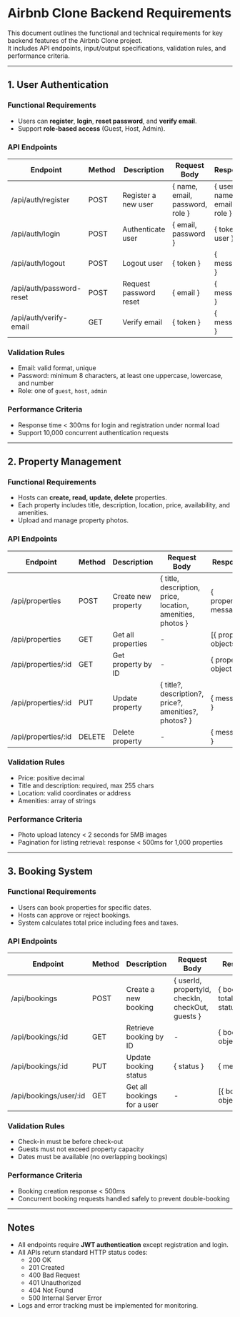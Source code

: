 # Airbnb Clone Backend Requirements

This document outlines the functional and technical requirements for key backend features of the Airbnb Clone project.  
It includes API endpoints, input/output specifications, validation rules, and performance criteria.

---

## 1. User Authentication

### Functional Requirements
- Users can **register**, **login**, **reset password**, and **verify email**.
- Support **role-based access** (Guest, Host, Admin).

### API Endpoints
| Endpoint                  | Method | Description                        | Request Body                     | Response                        |
|----------------------------|--------|------------------------------------|---------------------------------|---------------------------------|
| /api/auth/register         | POST   | Register a new user                | { name, email, password, role } | { userId, name, email, role }   |
| /api/auth/login            | POST   | Authenticate user                  | { email, password }             | { token, user }                 |
| /api/auth/logout           | POST   | Logout user                         | { token }                        | { message }                     |
| /api/auth/password-reset   | POST   | Request password reset              | { email }                        | { message }                     |
| /api/auth/verify-email     | GET    | Verify email                        | { token }                        | { message }                     |

### Validation Rules
- Email: valid format, unique
- Password: minimum 8 characters, at least one uppercase, lowercase, and number
- Role: one of `guest`, `host`, `admin`

### Performance Criteria
- Response time < 300ms for login and registration under normal load
- Support 10,000 concurrent authentication requests

---

## 2. Property Management

### Functional Requirements
- Hosts can **create, read, update, delete** properties.
- Each property includes title, description, location, price, availability, and amenities.
- Upload and manage property photos.

### API Endpoints
| Endpoint                   | Method | Description                    | Request Body                       | Response                        |
|-----------------------------|--------|--------------------------------|-----------------------------------|---------------------------------|
| /api/properties             | POST   | Create new property            | { title, description, price, location, amenities, photos } | { propertyId, message } |
| /api/properties             | GET    | Get all properties             | -                                 | [{ property objects }]           |
| /api/properties/:id         | GET    | Get property by ID             | -                                 | { property object }              |
| /api/properties/:id         | PUT    | Update property                | { title?, description?, price?, amenities?, photos? } | { message } |
| /api/properties/:id         | DELETE | Delete property                | -                                 | { message }                     |

### Validation Rules
- Price: positive decimal
- Title and description: required, max 255 chars
- Location: valid coordinates or address
- Amenities: array of strings

### Performance Criteria
- Photo upload latency < 2 seconds for 5MB images
- Pagination for listing retrieval: response < 500ms for 1,000 properties

---

## 3. Booking System

### Functional Requirements
- Users can book properties for specific dates.
- Hosts can approve or reject bookings.
- System calculates total price including fees and taxes.

### API Endpoints
| Endpoint                   | Method | Description                        | Request Body                         | Response                        |
|-----------------------------|--------|------------------------------------|-------------------------------------|---------------------------------|
| /api/bookings               | POST   | Create a new booking              | { userId, propertyId, checkIn, checkOut, guests } | { bookingId, totalAmount, status } |
| /api/bookings/:id           | GET    | Retrieve booking by ID             | -                                   | { booking object }               |
| /api/bookings/:id           | PUT    | Update booking status              | { status }                          | { message }                     |
| /api/bookings/user/:id      | GET    | Get all bookings for a user        | -                                   | [{ booking objects }]           |

### Validation Rules
- Check-in must be before check-out
- Guests must not exceed property capacity
- Dates must be available (no overlapping bookings)

### Performance Criteria
- Booking creation response < 500ms
- Concurrent booking requests handled safely to prevent double-booking

---

## Notes
- All endpoints require **JWT authentication** except registration and login.
- All APIs return standard HTTP status codes:
  - 200 OK
  - 201 Created
  - 400 Bad Request
  - 401 Unauthorized
  - 404 Not Found
  - 500 Internal Server Error
- Logs and error tracking must be implemented for monitoring.

